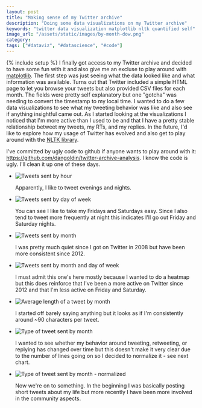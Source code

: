 ```yaml
---
layout: post
title: "Making sense of my Twitter archive"
description: "Doing some data visualizations on my Twitter archive"
keywords: "twitter data visualization matplotlib nltk quantified self"
image_url: "/assets/static/images/by-month-dow.png"
category:
tags: ["#dataviz", "#datascience", "#code"]
---
```

{% include setup %}
I finally got access to my Twitter archive and decided to have some fun with it and also give me an excluse to play around with <a href="http://matplotlib.org/">matplotlib</a>. The first step was just seeing what the data looked like and what information was available. Turns out that Twitter included a simple HTML page to let you browse your tweets but also provided CSV files for each month. The fields were pretty self explanatory but one "gotcha" was needing to convert the timestamp to my local time. I wanted to do a few data visualizations to see what my tweeting behavior was like and also see if anything insightful came out. As I started looking at the visualizations I noticed that I'm more active than I used to be and that I have a pretty stable relationship betweet my tweets, my RTs, and my replies. In the future, I'd like to explore how my usage of Twitter has evolved and also get to play around with the <a href="http://nltk.org/">NLTK library</a>.

I've committed by ugly code to github if anyone wants to play around with it: <a href="https://github.com/dangoldin/twitter-archive-analysis">https://github.com/dangoldin/twitter-archive-analysis</a>. I know the code is ugly. I'll clean it up one of these days.

<ul class="thumbnails">
  <li class="span8">
    <div class="thumbnail">
      <img src="{{ IMG_PATH }}by-hour.png" alt="Tweets sent by hour">
      <p>Apparently, I like to tweet evenings and nights.</p>
    </div>
  </li>

  <li class="span8">
    <div class="thumbnail">
      <img src="{{ IMG_PATH }}by-dow.png" alt="Tweets sent by day of week">
      <p>You can see I like to take my Fridays and Saturdays easy. Since I also tend to tweet more frequently at night this indicates I'll go out Friday and Saturday nights.</p>
    </div>
  </li>

  <li class="span8">
    <div class="thumbnail">
      <img src="{{ IMG_PATH }}by-month.png" alt="Tweets sent by month">
      <p>I was pretty much quiet since I got on Twitter in 2008 but have been more consistent since 2012.</p>
    </div>
  </li>

  <li class="span8">
    <div class="thumbnail">
      <img src="{{ IMG_PATH }}by-month-dow.png" alt="Tweets sent by month and day of week">
      <p>I must admit this one's here mostly because I wanted to do a heatmap but this does reinforce that I've been a more active on Twitter since 2012 and that I'm less active on Friday and Saturday.</p>
    </div>
  </li>

  <li class="span8">
    <div class="thumbnail">
      <img src="{{ IMG_PATH }}by-month-length.png" alt="Average length of a tweet by month">
      <p>I started off barely saying anything but it looks as if I'm consistently around ~90 characters per tweet.</p>
    </div>
  </li>

  <li class="span8">
    <div class="thumbnail">
      <img src="{{ IMG_PATH }}by-month-type.png" alt="Type of tweet sent by month">
      <p>I wanted to see whether my behavior around tweeting, retweeting, or replying has changed over time but this doesn't make it very clear due to the number of lines going on so I decided to normalize it - see next chart.</p>
    </div>
  </li>

  <li class="span8">
    <div class="thumbnail">
      <img src="{{ IMG_PATH }}by-month-type-stacked.png" alt="Type of tweet sent by month - normalized">
      <p>Now we're on to something. In the beginning I was basically posting short tweets about my life but more recently I have been more involved in the community aspects.</p>
    </div>
  </li>
</ul>